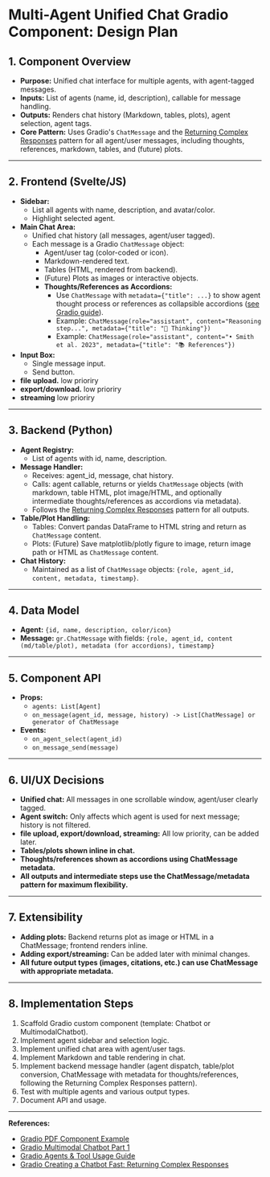 # Multi-Agent Unified Chat Gradio Component: Design Plan

## 1. Component Overview
- **Purpose:** Unified chat interface for multiple agents, with agent-tagged messages.
- **Inputs:** List of agents (name, id, description), callable for message handling.
- **Outputs:** Renders chat history (Markdown, tables, plots), agent selection, agent tags.
- **Core Pattern:** Uses Gradio's `ChatMessage` and the [Returning Complex Responses](https://www.gradio.app/guides/creating-a-chatbot-fast#returning-complex-responses) pattern for all agent/user messages, including thoughts, references, markdown, tables, and (future) plots.

---

## 2. Frontend (Svelte/JS)
- **Sidebar:**  
  - List all agents with name, description, and avatar/color.
  - Highlight selected agent.
- **Main Chat Area:**  
  - Unified chat history (all messages, agent/user tagged).
  - Each message is a Gradio `ChatMessage` object:
    - Agent/user tag (color-coded or icon).
    - Markdown-rendered text.
    - Tables (HTML, rendered from backend).
    - (Future) Plots as images or interactive objects.
    - **Thoughts/References as Accordions:**
      - Use `ChatMessage` with `metadata={"title": ...}` to show agent thought process or references as collapsible accordions ([see Gradio guide](https://www.gradio.app/guides/agents-and-tool-usage)).
      - Example: `ChatMessage(role="assistant", content="Reasoning step...", metadata={"title": "🧠 Thinking"})`
      - Example: `ChatMessage(role="assistant", content="• Smith et al. 2023", metadata={"title": "📚 References"})`
- **Input Box:**  
  - Single message input.
  - Send button.
- **file upload.** low prioriry
- **export/download.** low prioriry
- **streaming** low prioriry

---

## 3. Backend (Python)
- **Agent Registry:**  
  - List of agents with id, name, description.
- **Message Handler:**  
  - Receives: agent_id, message, chat history.
  - Calls: agent callable, returns or yields `ChatMessage` objects (with markdown, table HTML, plot image/HTML, and optionally intermediate thoughts/references as accordions via metadata).
  - Follows the [Returning Complex Responses](https://www.gradio.app/guides/creating-a-chatbot-fast#returning-complex-responses) pattern for all outputs.
- **Table/Plot Handling:**  
  - Tables: Convert pandas DataFrame to HTML string and return as `ChatMessage` content.
  - Plots: (Future) Save matplotlib/plotly figure to image, return image path or HTML as `ChatMessage` content.
- **Chat History:**  
  - Maintained as a list of `ChatMessage` objects: `{role, agent_id, content, metadata, timestamp}`.

---

## 4. Data Model
- **Agent:** `{id, name, description, color/icon}`
- **Message:** `gr.ChatMessage` with fields: `{role, agent_id, content (md/table/plot), metadata (for accordions), timestamp}`

---

## 5. Component API
- **Props:**  
  - `agents: List[Agent]`
  - `on_message(agent_id, message, history) -> List[ChatMessage] or generator of ChatMessage`
- **Events:**  
  - `on_agent_select(agent_id)`
  - `on_message_send(message)`

---

## 6. UI/UX Decisions
- **Unified chat:** All messages in one scrollable window, agent/user clearly tagged.
- **Agent switch:** Only affects which agent is used for next message; history is not filtered.
- **file upload, export/download, streaming:** All low priority, can be added later.
- **Tables/plots shown inline in chat.**
- **Thoughts/references shown as accordions using ChatMessage metadata.**
- **All outputs and intermediate steps use the ChatMessage/metadata pattern for maximum flexibility.**

---

## 7. Extensibility
- **Adding plots:** Backend returns plot as image or HTML in a ChatMessage; frontend renders inline.
- **Adding export/streaming:** Can be added later with minimal changes.
- **All future output types (images, citations, etc.) can use ChatMessage with appropriate metadata.**

---

## 8. Implementation Steps
1. Scaffold Gradio custom component (template: Chatbot or MultimodalChatbot).
2. Implement agent sidebar and selection logic.
3. Implement unified chat area with agent/user tags.
4. Implement Markdown and table rendering in chat.
5. Implement backend message handler (agent dispatch, table/plot conversion, ChatMessage with metadata for thoughts/references, following the Returning Complex Responses pattern).
6. Test with multiple agents and various output types.
7. Document API and usage.

---

**References:**
- [Gradio PDF Component Example](https://www.gradio.app/guides/pdf-component-example)
- [Gradio Multimodal Chatbot Part 1](https://www.gradio.app/guides/multimodal-chatbot-part1)
- [Gradio Agents & Tool Usage Guide](https://www.gradio.app/guides/agents-and-tool-usage)
- [Gradio Creating a Chatbot Fast: Returning Complex Responses](https://www.gradio.app/guides/creating-a-chatbot-fast#returning-complex-responses) 